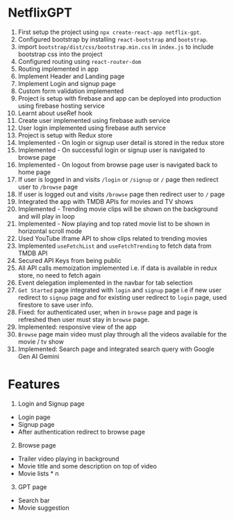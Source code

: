 # NetflixGPT

1. First setup the project using `npx create-react-app netflix-gpt`.
2. Configured bootstrap by installing `react-bootstrap` and `bootstrap`.
3. import `bootstrap/dist/css/bootstrap.min.css` in `index.js` to include bootstrap css into the project
4. Configured routing using `react-router-dom`
5. Routing implemented in app
6. Implement Header and Landing page
7. Implement Login and signup page
8. Custom form validation implemented
9. Project is setup with firebase and app can be deployed into production using firebase hosting service
10. Learnt about useRef hook
11. Create user implemented using firebase auth service
12. User login implemented using firebase auth service
13. Project is setup with Redux store
14. Implemented - On login or signup user detail is stored in the redux store
15. Implemented - On successful login or signup user is navigated to browse page
16. Implemented - On logout from browse page user is navigated back to home page
17. If user is logged in and visits `/login` or `/signup` or `/` page then redirect user to `/browse` page
18. If user is logged out and visits `/browse` page then redirect user to `/` page
19. Integrated the app with TMDB APIs for movies and TV shows
20. Implemented - Trending movie clips will be shown on the background and will play in loop
21. Implemented - Now playing and top rated movie list to be shown in horizontal scroll mode
22. Used YouTube iframe API to show clips related to trending movies
23. Implemented `useFetchList` and `useFetchTrending` to fetch data from TMDB API
24. Secured API Keys from being public
25. All API calls memoization implemented i.e. if data is available in redux store, no need to fetch again
26. Event delegation implemented in the navbar for tab selection
27. `Get Started` page integrated with `login` and `signup` page i.e if new user redirect to `signup` page and for existing user redirect to `login` page, used firestore to save user info.
28. Fixed: for authenticated user, when in `browse` page and page is refreshed then user must stay in `browse` page.
29. Implemented: responsive view of the app
30. `Browse` page main video must play through all the videos available for the movie / tv show
31. Implemented: Search page and integrated search query with Google Gen AI Gemini

# Features

1. Login and Signup page

- Login page
- Signup page
- After authentication redirect to browse page

2. Browse page

- Trailer video playing in background
- Movie title and some description on top of video
- Movie lists \* n

3. GPT page

- Search bar
- Movie suggestion
